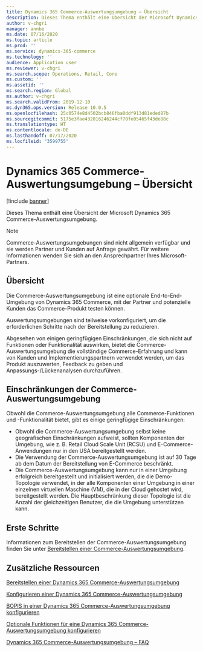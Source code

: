 ```yaml
---
title: Dynamics 365 Commerce-Auswertungsumgebung – Übersicht
description: Dieses Thema enthält eine Übersicht der Microsoft Dynamics 365 Commerce-Auswertungsumgebung.
author: v-chgri
manager: annbe
ms.date: 07/16/2020
ms.topic: article
ms.prod: ''
ms.service: dynamics-365-commerce
ms.technology: ''
audience: Application user
ms.reviewer: v-chgri
ms.search.scope: Operations, Retail, Core
ms.custom: ''
ms.assetid: ''
ms.search.region: Global
ms.author: v-chgri
ms.search.validFrom: 2019-12-10
ms.dyn365.ops.version: Release 10.0.5
ms.openlocfilehash: 25c0574e8d4502bcb846fba0ddf913d81eded87b
ms.sourcegitcommit: 5175e3fae432016246244cf70fe05465f43de88c
ms.translationtype: HT
ms.contentlocale: de-DE
ms.lasthandoff: 07/17/2020
ms.locfileid: "3599755"
---
```

# <a name="dynamics-365-commerce-evaluation-environment-overview"></a>Dynamics 365 Commerce-Auswertungsumgebung – Übersicht

[!include [banner](includes/banner.md)]

Dieses Thema enthält eine Übersicht der Microsoft Dynamics 365 Commerce-Auswertungsumgebung.

> [!NOTE]
> Commerce-Auswertungsumgebungen sind nicht allgemein verfügbar und sie werden Partner und Kunden auf Anfrage gewährt. Für weitere Informationen wenden Sie sich an den Ansprechpartner Ihres Microsoft-Partners.

## <a name="overview"></a>Übersicht

Die Commerce-Auswertungsumgebung ist eine optionale End-to-End-Umgebung von Dynamics 365 Commerce, mit der Partner und potenzielle Kunden das Commerce-Produkt testen können.

Auswertungsumgebungen sind teilweise vorkonfiguriert, um die erforderlichen Schritte nach der Bereitstellung zu reduzieren.

Abgesehen von einigen geringfügigen Einschränkungen, die sich nicht auf Funktionen oder Funktionalität auswirken, bietet die Commerce-Auswertungsumgebung die vollständige Commerce-Erfahrung und kann von Kunden und Implementierungspartnern verwendet werden, um das Produkt auszuwerten, Feedback zu geben und Anpassungs-/Lückenanalysen durchzuführen.

## <a name="limitations-of-the-commerce-evaluation-environment"></a>Einschränkungen der Commerce-Auswertungsumgebung

Obwohl die Commerce-Auswertungsumgebung alle Commerce-Funktionen und -Funktionalität bietet, gibt es einige geringfügige Einschränkungen:

- Obwohl die Commerce-Auswertungsumgebung selbst keine geografischen Einschränkungen aufweist, sollten Komponenten der Umgebung, wie z. B. Retail Cloud Scale Unit (RCSU) und E-Commerce-Anwendungen nur in den USA bereitgestellt werden.
- Die Verwendung der Commerce-Auswertungsumgebung ist auf 30 Tage ab dem Datum der Bereitstellung von E-Commerce beschränkt.
- Die Commerce-Auswertungsumgebung kann nur in einer Umgebung erfolgreich bereitgestellt und initialisiert werden, die die Demo-Topologie verwendet, in der alle Komponenten einer Umgebung in einer einzelnen virtuellen Maschine (VM), die in der Cloud gehostet wird, bereitgestellt werden. Die Hauptbeschränkung dieser Topologie ist die Anzahl der gleichzeitigen Benutzer, die die Umgebung unterstützen kann.

## <a name="get-started"></a>Erste Schritte

Informationen zum Bereitstellen der Commerce-Auswertungsumgebung finden Sie unter [Bereitstellen einer Commerce-Auswertungsumgebung](provisioning-guide.md).

## <a name="additional-resources"></a>Zusätzliche Ressourcen

[Bereitstellen einer Dynamics 365 Commerce-Auswertungsumgebung](provisioning-guide.md)

[Konfigurieren einer Dynamics 365 Commerce-Auswertungsumgebung](cpe-post-provisioning.md)

[BOPIS in einer Dynamics 365 Commerce-Auswertungsumgebung konfigurieren](cpe-bopis.md)

[Optionale Funktionen für eine Dynamics 365 Commerce-Auswertungsumgebung konfigurieren](cpe-optional-features.md)

[Dynamics 365 Commerce-Auswertungsumgebung – FAQ](cpe-faq.md)
